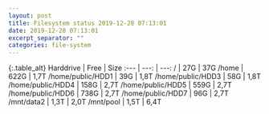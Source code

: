 ```yaml
---
layout: post
title: Filesystem status 2019-12-28 07:13:01
date: 2019-12-28 07:13:01
excerpt_separator: ""
categories: file-system
---
```

{:.table_alt}
Harddrive | Free | Size
:--- | ---: | ---:
/ | 27G | 37G
/home | 622G | 1,7T
/home/public/HDD1 | 39G | 1,8T
/home/public/HDD3 | 58G | 1,8T
/home/public/HDD4 | 158G | 2,7T
/home/public/HDD5 | 559G | 2,7T
/home/public/HDD6 | 738G | 2,7T
/home/public/HDD7 | 96G | 2,7T
/mnt/data2 | 1,3T | 2,0T
/mnt/pool | 1,5T | 6,4T
